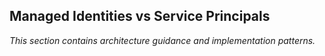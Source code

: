 ## Managed Identities vs Service Principals

_This section contains architecture guidance and implementation patterns._
